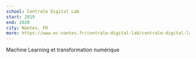 ```yaml
---
school: Centrale Digital Lab
start: 2019
end: 2020
city: Nantes, FR
more: https://www.ec-nantes.fr/centrale-digital-lab/centrale-digital-lab-236307.kjsp
---
```

Machine Learning et transformation numérique
